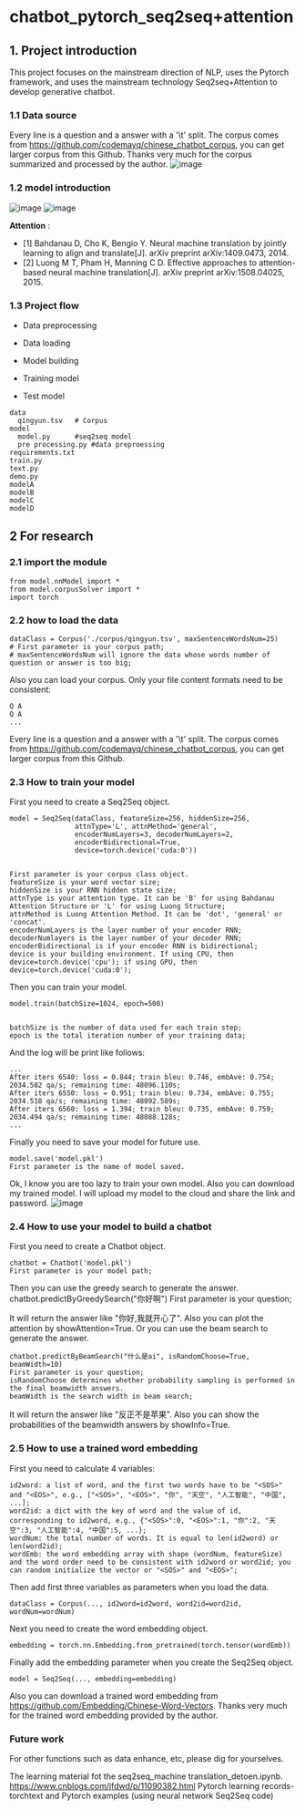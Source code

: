 # chatbot_pytorch_seq2seq+attention

## 1. Project introduction

This project focuses on the mainstream direction of NLP, uses the Pytorch framework, and uses the mainstream technology Seq2seq+Attention to develop generative chatbot.

### 1.1 Data source
Every line is a question and a answer with a '\t' split.
The corpus comes from https://github.com/codemayq/chinese_chatbot_corpus, you can get larger corpus from this Github.
Thanks very much for the corpus summarized and processed by the author.
![image](https://github.com/chengkangck/chatbot_pytorch/blob/main/images/data%20source%20example.PNG)

### 1.2 model introduction
![image](https://github.com/chengkangck/chatbot_pytorch/blob/main/images/model1.PNG)
![image](https://github.com/chengkangck/chatbot_pytorch/blob/main/images/seq2seq.png)

**Attention** :

- [1] Bahdanau D, Cho K, Bengio Y. Neural machine translation by jointly learning to align and translate[J]. arXiv preprint arXiv:1409.0473, 2014.
- [2] Luong M T, Pham H, Manning C D. Effective approaches to attention-based neural machine translation[J]. arXiv preprint arXiv:1508.04025, 2015.

### 1.3 Project flow

- Data preprocessing

- Data loading

- Model building

- Training model

- Test model

```
data
  qingyun.tsv   # Corpus
model
  model.py      #seq2seq model
  pre processing.py #data preproessing
requirements.txt
train.py
text.py
demo.py
modelA
modelB
modelC
modelD
```

## 2 For research

### 2.1 import the module
```
from model.nnModel import *
from model.corpusSolver import *
import torch
```
### 2.2 how to load the data
```
dataClass = Corpus('./corpus/qingyun.tsv', maxSentenceWordsNum=25)
# First parameter is your corpus path;
# maxSentenceWordsNum will ignore the data whose words number of question or answer is too big;
```
Also you can load your corpus. Only your file content formats need to be consistent:
```
Q A
Q A
...
```
Every line is a question and a answer with a '\t' split.
The corpus comes from https://github.com/codemayq/chinese_chatbot_corpus, you can get larger corpus from this Github.

### 2.3 How to train your model
First you need to create a Seq2Seq object.

```
model = Seq2Seq(dataClass, featureSize=256, hiddenSize=256, 
                attnType='L', attnMethod='general', 
                encoderNumLayers=3, decoderNumLayers=2, 
                encoderBidirectional=True, 
                device=torch.device('cuda:0'))


First parameter is your corpus class object.
featureSize is your word vector size;
hiddenSize is your RNN hidden state size;
attnType is your attention type. It can be 'B' for using Bahdanau Attention Structure or 'L' for using Luong Structure;
attnMethod is Luong Attention Method. It can be 'dot', 'general' or 'concat'.
encoderNumLayers is the layer number of your encoder RNN;
decoderNumlayers is the layer number of your decoder RNN;
encoderBidirectional is if your encoder RNN is bidirectional;
device is your building environment. If using CPU, then device=torch.device('cpu'); if using GPU, then device=torch.device('cuda:0');
```
Then you can train your model.

```
model.train(batchSize=1024, epoch=500)

```
```

batchSize is the number of data used for each train step;
epoch is the total iteration number of your training data;

```
And the log will be print like follows:

```
...
After iters 6540: loss = 0.844; train bleu: 0.746, embAve: 0.754; 2034.582 qa/s; remaining time: 48096.110s;
After iters 6550: loss = 0.951; train bleu: 0.734, embAve: 0.755; 2034.518 qa/s; remaining time: 48092.589s;
After iters 6560: loss = 1.394; train bleu: 0.735, embAve: 0.759; 2034.494 qa/s; remaining time: 48088.128s;
...
```
Finally you need to save your model for future use.
```
model.save('model.pkl')
First parameter is the name of model saved.

```
Ok, I know you are too lazy to train your own model. Also you can download my trained model. I will upload my model to the cloud and share the link and password.
![image](https://github.com/chengkangck/chatbot_pytorch/blob/main/images/modeltrained.PNG)

### 2.4 How to use your model to build a chatbot
First you need to create a Chatbot object.
```
chatbot = Chatbot('model.pkl')
First parameter is your model path;

```
Then you can use the greedy search to generate the answer.
chatbot.predictByGreedySearch("你好啊")
First parameter is your question;

It will return the answer like "你好,我就开心了". Also you can plot the attention by showAttention=True. Or you can use the beam search to generate the answer.

```
chatbot.predictByBeamSearch("什么是ai", isRandomChoose=True, beamWidth=10)
First parameter is your question;
isRandomChoose determines whether probability sampling is performed in the final beamwidth answers.
beamWidth is the search width in beam search;
```
It will return the answer like "反正不是苹果". Also you can show the probabilities of the beamwidth answers by showInfo=True.

### 2.5 How to use a trained word embedding
First you need to calculate 4 variables:
```
id2word: a list of word, and the first two words have to be "<SOS>" and "<EOS>", e.g., ["<SOS>", "<EOS>", "你", "天空", "人工智能", "中国", ...];
word2id: a dict with the key of word and the value of id, corresponding to id2word, e.g., {"<SOS>":0, "<EOS>":1, "你":2, "天空":3, "人工智能":4, "中国":5, ...};
wordNum: the total number of words. It is equal to len(id2word) or len(word2id);
wordEmb: the word embedding array with shape (wordNum, featureSize) and the word order need to be consistent with id2word or word2id; you can random initialize the vector or "<SOS>" and "<EOS>";

```
Then add first three variables as parameters when you load the data.

```
dataClass = Corpus(..., id2word=id2word, word2id=word2id, wordNum=wordNum)
```

Next you need to create the word embedding object.
```
embedding = torch.nn.Embedding.from_pretrained(torch.tensor(wordEmb))
```
Finally add the embedding parameter when you create the Seq2Seq object.

```
model = Seq2Seq(..., embedding=embedding)
```
Also you can download a trained word embedding from https://github.com/Embedding/Chinese-Word-Vectors.
Thanks very much for the trained word embedding provided by the author.

### Future work
For other functions such as data enhance, etc, please dig for yourselves.



The learning material fot the seq2seq_machine translation_detoen.ipynb. https://www.cnblogs.com/jfdwd/p/11090382.html  Pytorch learning records- torchtext and Pytorch examples (using neural network Seq2Seq code)

